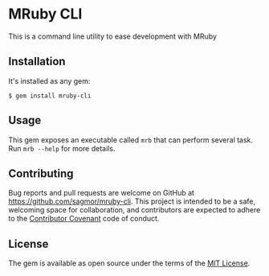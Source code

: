 # MRuby CLI

This is a command line utility to ease development with MRuby

## Installation

It's installed as any gem:

    $ gem install mruby-cli

## Usage

This gem exposes an executable called `mrb` that can perform several task.
Run `mrb --help` for more details.

## Contributing

Bug reports and pull requests are welcome on GitHub at https://github.com/sagmor/mruby-cli. This project is intended to be a safe, welcoming space for collaboration, and contributors are expected to adhere to the [Contributor Covenant](http://contributor-covenant.org) code of conduct.


## License

The gem is available as open source under the terms of the [MIT License](http://opensource.org/licenses/MIT).

